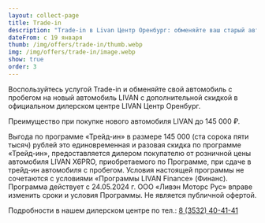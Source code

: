 ```yaml
---
layout: collect-page
title: Trade-in
description: "Trade-in в Livan Центр Оренбург: обменяйте ваш старый автомобиль на новый Ливэн на выгодных условиях"
dateFrom: с 19 января
thumb: /img/offers/trade-in/thumb.webp
img: /img/offers/trade-in/image.webp
show: true
order: 3
---
```


Воспользуйтесь услугой Trade-in и обменяйте свой автомобиль с пробегом на новый автомобиль LIVAN с дополнительной скидкой в официальном дилерском центре LIVAN Центр Оренбург.

Преимущество при покупке нового автомобиля LIVAN до 145 000 ₽.

Выгода по программе «Трейд-ин» в размере 145 000 (ста сорока пяти тысяч) рублей это единовременная и разовая скидка по программе «Трейд-ин», предоставляется дилером покупателю от розничной цены автомобиля LIVAN X6PRO, приобретаемого по Программе, при сдаче в трейд-ин автомобиля с пробегом.  Условия настоящей программы не сочетаются с условиями «Программы LIVAN Finance» (Финанс). Программа действует с 24.05.2024 г. ООО «Ливэн Моторс Рус» вправе изменить сроки и условия Программы. Не является публичной офертой. 

Подробности в нашем дилерском центре по тел.: [8 (3532) 40-41-41](tel:+73532404141)